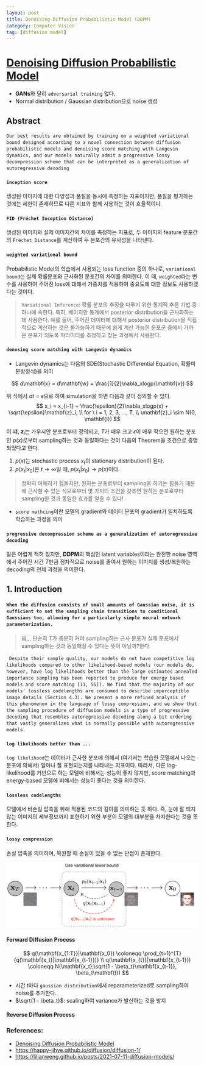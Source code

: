 ```yaml
---
layout: post
title: Denoising Diffusion Probabilistic Model (DDPM)
category: Computer Vision
tag: [diffusion model]
---
```


# [Denoising Diffusion Probabilistic Model](https://arxiv.org/pdf/2006.11239.pdf)

- **GANs**와 달리 `adversarial training` 없다.
- Normal distribution / Gaussian distribution으로 noise 생성

## Abstract
`
Our best results are obtained by training on a weighted variational
bound designed according to a novel connection between diffusion probabilistic
models and denoising score matching with Langevin dynamics, and our models naturally admit a progressive lossy decompression scheme that can be interpreted as a
generalization of autoregressive decoding
`

#### `inception score`

생성된 이미지에 대한 다양성과 품질을 동시에 측정하는 지표이지만, 품질을 평가하는 것에는 제한이 존재하므로 다른 지표와 함께 사용하는 것이 효율적이다. 

#### `FID (Fréchet Inception Distance)`

생성된 이미지와 실제 이미지간의 차이를 측정하는 지표로, 두 이미지의 feature 분포간의 `Fréchet Distance`를 계산하여 두 분포간의 유사성을 나타낸다. 

#### `weighted variational bound`

Probabilistic Model의 학습에서 사용되는 loss function 중의 하나로, `variational bound`는 실제 확률분포와 근사화된 분포간의 차이를 의미한다. 이 때, `weighted`라는 변수를 사용하여 주어진 loss에 대해서 가중치를 적용하여 중요도에 대한 정보도 사용하겠다는 것이다. 

> `Variational Inference`: 확률 분포의 추정을 다루기 위한 통계적 추론 기법 중 하나에 속한다. 특히, 베이지안 통계에서 posterior distribution을 근사화하는 데 사용한다. 예를 들어, 주어진 데이터에 대해서 posterior distribution을 직접적으로 계산하는 것은 불가능하기 때문에 쉽게 계산 가능한 분포군 중에서 가까운 분포가 되도록 파라미터를 조정하고 찾는 과정에서 사용한다. 

#### `denosing score matching with Langevin dynamics`

- Langevin dynamics는 다음의 SDE(Stochastic Differential Equation, 확률미분방정식)을 의미

$$
d\mathbf{x} = d\mathbf{w} + \frac{1}{2}\nabla_xlogp(\mathbf{x})
$$

위 식에서 $dt = \epsilon$으로 하여 simulation을 하면 다음과 같이 정의할 수 있다. 
$$
x_i = x_{i-1} + \frac{\epsilon}{2}\nabla_xlogp(x) + \sqrt{\epsilon}\mathbf{z}_i, \\
for \ i = 1, 2, 3, ..., T, \\
\mathbf{z}_i \sim N(0, \mathbf{I}) 
$$

이 떄, $\mathbf{z}_i$는 가우시안 분포로부터 정의되고, $T$가 매우 크고 $\epsilon$이 매우 작으면 원하는 분포인 $p(x)$로부터 sampling하는 것과 동일하다는 것이 다음의 Theorem을 조건으로 증명되었다고 한다. 

1. $p(x)$는 stochastic process $x_t$의 stationary distribution이 된다. 
2. $p(x_t|x_0)$은 $t \to \infty$일 때, $p(x_t|x_0) \to p(x)$이다. 

> 정확히 이해하기 힘들지만, 원하는 분포로부터 sampling을 하기는 힘들기 때문에 근사할 수 있는 식으로부터 몇 가지의 조건을 갖추면 원하는 분포로부터 sampling한 것과 동일한 효과를 얻을 수 있다! 

* `score mathcing`이란 모델의 gradient와 데이터 분포의 gradient가 일치하도록 학습하는 과정을 의미

#### `progressive decompression scheme as a generalization of autoregressive decoding`

말은 어렵게 적혀 있지만, **DDPM**의 핵심인 latent variables이라는 완전한 noise 영역에서 주어진 시간 $T$만큼 점차적으로 noise를 줄여서 원하는 이미지를 생성/복원하는 decoding의 전체 과정을 의미한다. 

## 1. Introduction

#### `When the diffusion consists of small amounts of Gaussian noise, it is sufficient to set the sampling chain transitions to conditional Gaussians too, allowing for a particularly simple neural network parameterization.`

> 음,,, 단순히 $T$가 충분히 커야 sampling하는 근사 분포가 실제 분포에서 sampling하는 것과 동일해질 수 있다는 뜻이 아닐까?한다

`
Despite their sample quality, our models do not have competitive log likelihoods compared to other likelihood-based models (our models do, however, have log likelihoods better than the large estimates annealed importance sampling has been reported to produce for energy based models and score matching [11, 55]). We find that the majority of our models’ lossless codelengths are consumed to describe imperceptible image details (Section 4.3). We present a more refined analysis of this phenomenon in the language of lossy compression, and we show that the sampling procedure of diffusion models is a type of progressive decoding that resembles autoregressive decoding along a bit ordering that vastly generalizes what is normally possible with autoregressive models.`

#### `log likelihoods better than ...`

`log likelihood`는 데이터가 근사한 분포에 의해서 (여기서는 학습한 모델에서 나오는 분포에 의해서) 얼마나 잘 표현되는지를 나타내는 지표이다. 따라서, 다른 log-likelihood를 기반으로 하는 모델에 비해서는 성능이 좋지 않지만, score matching과 energy-based 모델에 비해서는 성능이 좋다는 것을 의미한다. 

#### `lossless codelengths`

모델에서 비손실 압축을 위해 적용된 코드의 길이를 의미하는 듯 하다. 즉, 눈에 잘 띄지 않는 이미지의 세부정보까지 표현하기 위한 부분이 모델의 대부분을 차지한다는 것을 뜻한다.  

#### `lossy compression`

손실 압축을 의미하며, 복원할 때 손실이 있을 수 없는 단점이 존재한다. 


<img src='/assets/computer_vision/diffucion_model/forward.png'>

#### Forward Diffusion Process

$$
q(\mathbf{x_{1:T}}|\mathbf{x_0}) \coloneqq \prod_{t=1}^{T}{q(\mathbf{x_t}|\mathbf{x_{t-1}})} \\
q(\mathbf{x_{t}}|\mathbf{x_{t-1}}) \coloneqq N(\mathbf{x_t};\sqrt{1 - \beta_t}\mathbf{x_{t-1}}, \beta_t\mathbf{I})
$$

- 시간 $t$마다 `gaussian distribution`에서 reparameterized로 sampling하여 noise를 추가한다. 
- $\sqrt{1 - \beta_t}$: scaling하여 variance가 발산하는 것을 방지

#### Reverse Diffusion Process 


### References:
- [Denoising Diffusion Probabilistic Model](https://arxiv.org/pdf/2006.11239.pdf)
- https://happy-jihye.github.io/diffusion/diffusion-1/
- https://lilianweng.github.io/posts/2021-07-11-diffusion-models/